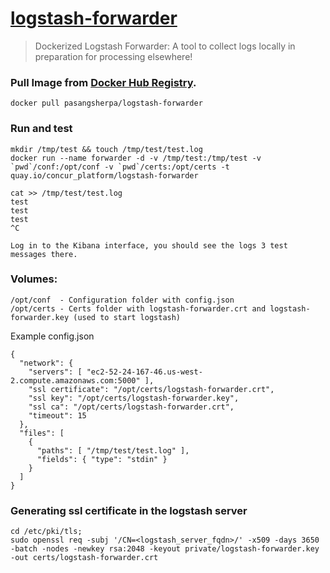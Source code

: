 # [logstash-forwarder](https://github.com/elastic/logstash-forwarder)

> Dockerized Logstash Forwarder: A tool to collect logs locally in preparation for processing elsewhere!

### Pull Image from [Docker Hub Registry][1].

    docker pull pasangsherpa/logstash-forwarder

### Run and test

    mkdir /tmp/test && touch /tmp/test/test.log
    docker run --name forwarder -d -v /tmp/test:/tmp/test -v `pwd`/conf:/opt/conf -v `pwd`/certs:/opt/certs -t quay.io/concur_platform/logstash-forwarder

    cat >> /tmp/test/test.log
    test
    test
    test
    ^C

    Log in to the Kibana interface, you should see the logs 3 test messages there.

### Volumes:

    /opt/conf  - Configuration folder with config.json
    /opt/certs - Certs folder with logstash-forwarder.crt and logstash-forwarder.key (used to start logstash)

Example config.json

    {
      "network": {
        "servers": [ "ec2-52-24-167-46.us-west-2.compute.amazonaws.com:5000" ],
        "ssl certificate": "/opt/certs/logstash-forwarder.crt",
        "ssl key": "/opt/certs/logstash-forwarder.key",
        "ssl ca": "/opt/certs/logstash-forwarder.crt",
        "timeout": 15
      },
      "files": [
        {
          "paths": [ "/tmp/test/test.log" ],
          "fields": { "type": "stdin" }
        }
      ]
    }

### Generating ssl certificate in the logstash server

    cd /etc/pki/tls;
    sudo openssl req -subj '/CN=<logstash_server_fqdn>/' -x509 -days 3650 -batch -nodes -newkey rsa:2048 -keyout private/logstash-forwarder.key -out certs/logstash-forwarder.crt


[1]: "https://registry.hub.docker.com/u/pasangsherpa/kibana/"
